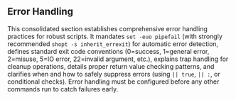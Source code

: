 ## Error Handling

This consolidated section establishes comprehensive error handling practices for robust scripts. It mandates `set -euo pipefail` (with strongly recommended `shopt -s inherit_errexit`) for automatic error detection, defines standard exit code conventions (0=success, 1=general error, 2=misuse, 5=IO error, 22=invalid argument, etc.), explains trap handling for cleanup operations, details proper return value checking patterns, and clarifies when and how to safely suppress errors (using `|| true`, `|| :`, or conditional checks). Error handling must be configured before any other commands run to catch failures early.

